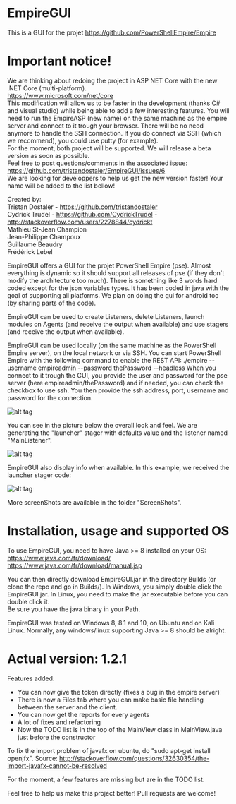 # EmpireGUI
This is a GUI for the projet https://github.com/PowerShellEmpire/Empire

# Important notice!
We are thinking about redoing the project in ASP NET Core with the new .NET Core (multi-platform).  
https://www.microsoft.com/net/core  
This modification will allow us to be faster in the development (thanks C# and visual studio) while being able to add a few interesting features. You will need to run the EmpireASP (new name) on the same machine as the empire server and connect to it trough your browser. There will be no need anymore to handle the SSH connection. If you do connect via SSH (which we recommend), you could use putty (for example).  
For the moment, both project will be supported. We will release a beta version as soon as possible.  
Feel free to post questions/comments in the associated issue: https://github.com/tristandostaler/EmpireGUI/issues/6  
We are looking for developpers to help us get the new version faster! Your name will be added to the list bellow!  


Created by:  
Tristan Dostaler - https://github.com/tristandostaler  
Cydrick Trudel  - https://github.com/CydrickTrudel - http://stackoverflow.com/users/2278844/cydrickt  
Mathieu St-Jean Champion  
Jean-Philippe Champoux  
Guillaume Beaudry  
Frédérick Lebel  


EmpireGUI offers a GUI for the projet PowerShell Empire (pse). Almost everything is dynamic so it should support all releases of pse (if they don't modify the architecture too much). There is something like 3 words hard coded except for the json variables types. It has been coded in java with the goal of supporting all platforms. We plan on doing the gui for android too (by sharing parts of the code).

EmpireGUI can be used to create Listeners, delete Listeners, launch modules on Agents (and receive the output when available) and use stagers (and receive the output when available).

EmpireGUI can be used locally (on the same machine as the PowerShell Empire server), on the local network or via SSH. You can start PowerShell Empire with the following command to enable the REST API: ./empire --username empireadmin --password thePassword --headless
When you connect to it trough the GUI, you provide the user and password for the pse server (here empireadmin/thePassword) and if needed, you can check the checkbox to use ssh. You then provide the ssh address, port, username and password for the connection. 

![alt tag](https://raw.githubusercontent.com/tristandostaler/EmpireGUI/master/ScreenShots/LoginScreen.PNG)


You can see in the picture below the overall look and feel. We are generating the "launcher" stager with defaults value and the listener named "MainListener". 

![alt tag](https://raw.githubusercontent.com/tristandostaler/EmpireGUI/master/ScreenShots/GeneratingLauncherStager.PNG)


EmpireGUI also display info when available. In this example, we received the launcher stager code:

![alt tag](https://raw.githubusercontent.com/tristandostaler/EmpireGUI/master/ScreenShots/LauncherStagerGenerated.PNG)


More screenShots are available in the folder "ScreenShots".

# Installation, usage and supported OS
To use EmpireGUI, you need to have Java >= 8 installed on your OS:  
https://www.java.com/fr/download/  
https://www.java.com/fr/download/manual.jsp  

You can then directly download EmpireGUI.jar in the directory Builds (or clone the repo and go in Builds/). In Windows, you simply double click the EmpireGUI.jar. In Linux, you need to make the jar executable before you can double click it.  
Be sure you have the java binary in your Path.  

EmpireGUI was tested on Windows 8, 8.1 and 10, on Ubuntu and on Kali Linux. Normally, any windows/linux supporting Java >= 8 should be alright.  


# Actual version: 1.2.1  
Features added:  

* You can now give the token directly (fixes a bug in the empire server)
* There is now a Files tab where you can make basic file handling between the server and the client.
* You can now get the reports for every agents
* A lot of fixes and refactoring
* Now the TODO list is in the top of the MainView class in MainView.java just before the constructor

To fix the import problem of javafx on ubuntu, do "sudo apt-get install openjfx".
Source: http://stackoverflow.com/questions/32630354/the-import-javafx-cannot-be-resolved

For the moment, a few features are missing but are in the TODO list.

Feel free to help us make this project better! Pull requests are welcome!
